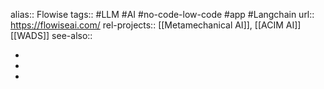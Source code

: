 alias:: Flowise
tags:: #LLM #AI #no-code-low-code #app #Langchain 
url:: https://flowiseai.com/
rel-projects:: [[Metamechanical AI]], [[ACIM AI]] [[WADS]] 
see-also::

-
-
-